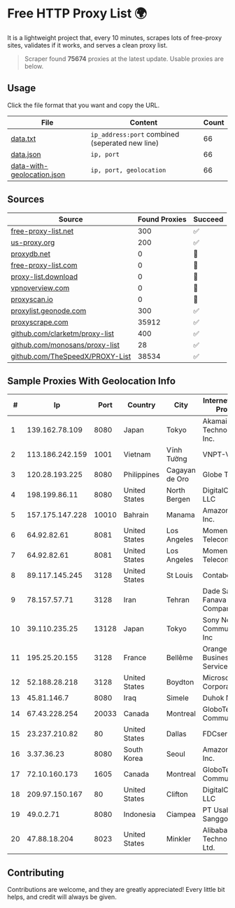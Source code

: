 
# Free HTTP Proxy List 🌍

It is a lightweight project that, every 10 minutes, scrapes lots of free-proxy sites, validates if it works, and serves a clean proxy list.


> Scraper found **75674** proxies at the latest update. Usable proxies are below.

## Usage

Click the file format that you want and copy the URL.


|File|Content|Count|
|----|-------|-----|
|[data.txt](https://raw.githubusercontent.com/themiralay/Proxy-List-World/master/data.txt)|`ip_address:port` combined (seperated new line)|66|
|[data.json](https://raw.githubusercontent.com/themiralay/Proxy-List-World/master/data.json)|`ip, port`|66|
|[data-with-geolocation.json](https://raw.githubusercontent.com/themiralay/Proxy-List-World/master/data-with-geolocation.json)|`ip, port, geolocation`|66|

## Sources

|Source|Found Proxies|Succeed|
|------|-------------|-------|
|[free-proxy-list.net](https://free-proxy-list.net)|300|✅|
|[us-proxy.org](https://www.us-proxy.org)|200|✅|
|[proxydb.net](http://proxydb.net)|0|🚫|
|[free-proxy-list.com](https://free-proxy-list.com/?page=&port=&type%5B%5D=http&type%5B%5D=https&up_time=0&search=Search)|0|🚫|
|[proxy-list.download](https://www.proxy-list.download/HTTP)|0|🚫|
|[vpnoverview.com](https://vpnoverview.com/privacy/anonymous-browsing/free-proxy-servers)|0|🚫|
|[proxyscan.io](https://www.proxyscan.io)|0|🚫|
|[proxylist.geonode.com](https://proxylist.geonode.com/api/proxy-list?limit=300&page=1&sort_by=lastChecked&sort_type=desc&protocols=http,https)|300|✅|
|[proxyscrape.com](https://api.proxyscrape.com/v2/?request=displayproxies&protocol=http&timeout=10000&country=all&ssl=all&anonymity=all)|35912|✅|
|[github.com/clarketm/proxy-list](https://raw.githubusercontent.com/clarketm/proxy-list/master/proxy-list-raw.txt)|400|✅|
|[github.com/monosans/proxy-list](https://raw.githubusercontent.com/monosans/proxy-list/main/proxies/http.txt)|28|✅|
|[github.com/TheSpeedX/PROXY-List](https://raw.githubusercontent.com/TheSpeedX/PROXY-List/master/http.txt)|38534|✅|


## Sample Proxies With Geolocation Info

|#|Ip|Port|Country|City|Internet Service Provider|
|-|--|----|-------|----|-------------------------|
|1|139.162.78.109|8080|Japan|Tokyo|Akamai Technologies, Inc.|
|2|113.186.242.159|1001|Vietnam|Vĩnh Tường|VNPT-VNNIC|
|3|120.28.193.225|8080|Philippines|Cagayan de Oro|Globe Telecom|
|4|198.199.86.11|8080|United States|North Bergen|DigitalOcean, LLC|
|5|157.175.147.228|10010|Bahrain|Manama|Amazon.com, Inc.|
|6|64.92.82.61|8081|United States|Los Angeles|Momentum Telecom, Inc.|
|7|64.92.82.61|8081|United States|Los Angeles|Momentum Telecom, Inc.|
|8|89.117.145.245|3128|United States|St Louis|Contabo Inc.|
|9|78.157.57.71|3128|Iran|Tehran|Dade Samane Fanava Company|
|10|39.110.235.25|13128|Japan|Tokyo|Sony Network Communications Inc|
|11|195.25.20.155|3128|France|Bellême|Orange Business Services|
|12|52.188.28.218|3128|United States|Boydton|Microsoft Corporation|
|13|45.81.146.7|8080|Iraq|Simele|Duhok Networks|
|14|67.43.228.254|20033|Canada|Montreal|GloboTech Communications|
|15|23.237.210.82|80|United States|Dallas|FDCservers.net|
|16|3.37.36.23|8080|South Korea|Seoul|Amazon.com, Inc.|
|17|72.10.160.173|1605|Canada|Montreal|GloboTech Communications|
|18|209.97.150.167|80|United States|Clifton|DigitalOcean, LLC|
|19|49.0.2.71|8080|Indonesia|Ciampea|PT Usaha Adi Sanggoro|
|20|47.88.18.204|8023|United States|Minkler|Alibaba (US) Technology Co., Ltd.|



## Contributing

Contributions are welcome, and they are greatly appreciated! Every
little bit helps, and credit will always be given.

